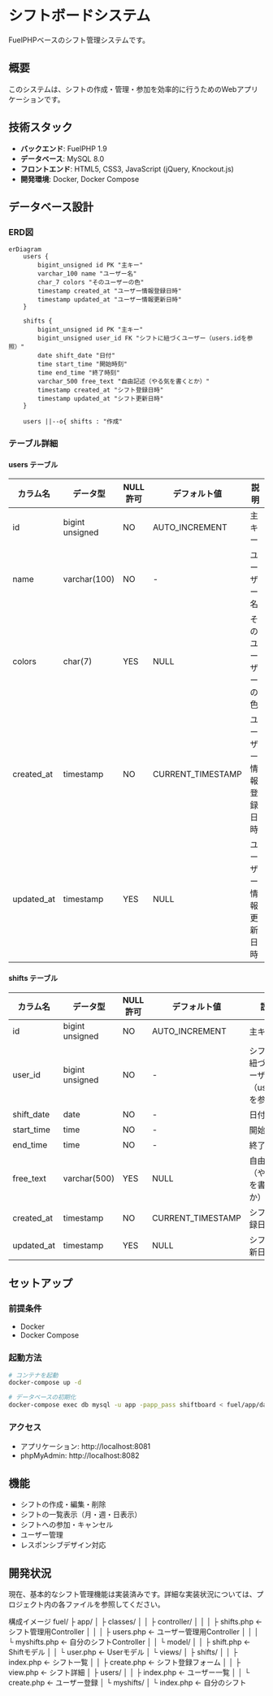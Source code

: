 # シフトボードシステム

FuelPHPベースのシフト管理システムです。

## 概要

このシステムは、シフトの作成・管理・参加を効率的に行うためのWebアプリケーションです。

## 技術スタック

- **バックエンド**: FuelPHP 1.9
- **データベース**: MySQL 8.0
- **フロントエンド**: HTML5, CSS3, JavaScript (jQuery, Knockout.js)
- **開発環境**: Docker, Docker Compose

## データベース設計

### ERD図

```mermaid
erDiagram
    users {
        bigint_unsigned id PK "主キー"
        varchar_100 name "ユーザー名"
        char_7 colors "そのユーザーの色"
        timestamp created_at "ユーザー情報登録日時"
        timestamp updated_at "ユーザー情報更新日時"
    }
    
    shifts {
        bigint_unsigned id PK "主キー"
        bigint_unsigned user_id FK "シフトに紐づくユーザー（users.idを参照）"
        date shift_date "日付"
        time start_time "開始時刻"
        time end_time "終了時刻"
        varchar_500 free_text "自由記述（やる気を書くとか）"
        timestamp created_at "シフト登録日時"
        timestamp updated_at "シフト更新日時"
    }
    
    users ||--o{ shifts : "作成"
```

### テーブル詳細

#### users テーブル
| カラム名 | データ型 | NULL許可 | デフォルト値 | 説明 |
|---------|---------|---------|-------------|------|
| id | bigint unsigned | NO | AUTO_INCREMENT | 主キー |
| name | varchar(100) | NO | - | ユーザー名 |
| colors | char(7) | YES | NULL | そのユーザーの色 |
| created_at | timestamp | NO | CURRENT_TIMESTAMP | ユーザー情報登録日時 |
| updated_at | timestamp | YES | NULL | ユーザー情報更新日時 |

#### shifts テーブル
| カラム名 | データ型 | NULL許可 | デフォルト値 | 説明 |
|---------|---------|---------|-------------|------|
| id | bigint unsigned | NO | AUTO_INCREMENT | 主キー |
| user_id | bigint unsigned | NO | - | シフトに紐づくユーザー（users.idを参照） |
| shift_date | date | NO | - | 日付 |
| start_time | time | NO | - | 開始時刻 |
| end_time | time | NO | - | 終了時刻 |
| free_text | varchar(500) | YES | NULL | 自由記述（やる気を書くとか） |
| created_at | timestamp | NO | CURRENT_TIMESTAMP | シフト登録日時 |
| updated_at | timestamp | YES | NULL | シフト更新日時 |

## セットアップ

### 前提条件
- Docker
- Docker Compose

### 起動方法
```bash
# コンテナを起動
docker-compose up -d

# データベースの初期化
docker-compose exec db mysql -u app -papp_pass shiftboard < fuel/app/data/schema.sql
```

### アクセス
- アプリケーション: http://localhost:8081
- phpMyAdmin: http://localhost:8082

## 機能

- シフトの作成・編集・削除
- シフトの一覧表示（月・週・日表示）
- シフトへの参加・キャンセル
- ユーザー管理
- レスポンシブデザイン対応

## 開発状況

現在、基本的なシフト管理機能は実装済みです。詳細な実装状況については、プロジェクト内の各ファイルを参照してください。

構成イメージ
fuel/
 ├ app/
 │   ├ classes/
 │   │   ├ controller/
 │   │   │   ├ shifts.php      ← シフト管理用Controller
 │   │   │   ├ users.php       ← ユーザー管理用Controller
 │   │   │   └ myshifts.php    ← 自分のシフトController
 │   │   └ model/
 │   │       ├ shift.php       ← Shiftモデル
 │   │       └ user.php        ← Userモデル
 │   └ views/
 │       ├ shifts/
 │       │   ├ index.php       ← シフト一覧
 │       │   ├ create.php      ← シフト登録フォーム
 │       │   ├ view.php        ← シフト詳細
 │       ├ users/
 │       │   ├ index.php       ← ユーザー一覧
 │       │   └ create.php      ← ユーザー登録
 │       └ myshifts/
 │           └ index.php       ← 自分のシフト